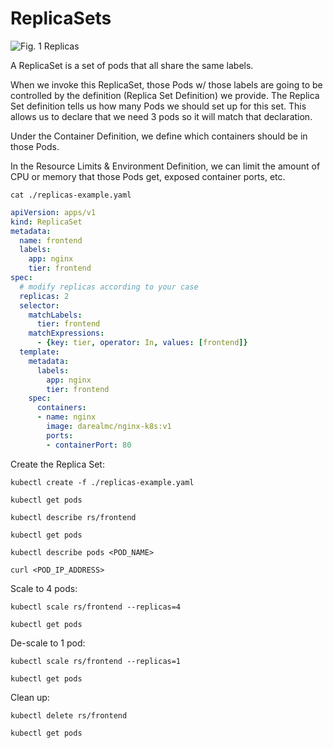 # ReplicaSets

![Fig. 1 Replicas](../../../../../img/automation-orchestration-tools/kubernetes/orchestration/replica-sets/diag01.png)

A ReplicaSet is a set of pods that all share the same labels.

When we invoke this ReplicaSet, those Pods w/ those labels are going to be controlled by the definition (Replica Set Definition) we provide. The Replica Set definition tells us how many Pods we should set up for this set. This allows us to declare that we need 3 pods so it will match that declaration.

Under the Container Definition, we define which containers should be in those Pods.

In the Resource Limits & Environment Definition, we can limit the amount of CPU or memory that those Pods get, exposed container ports, etc.

```
cat ./replicas-example.yaml
```

```yml
apiVersion: apps/v1
kind: ReplicaSet
metadata:
  name: frontend
  labels:
    app: nginx
    tier: frontend
spec:
  # modify replicas according to your case
  replicas: 2
  selector:
    matchLabels:
      tier: frontend
    matchExpressions:
      - {key: tier, operator: In, values: [frontend]}
  template:
    metadata:
      labels:
        app: nginx
        tier: frontend
    spec:
      containers:
      - name: nginx
        image: darealmc/nginx-k8s:v1
        ports:
        - containerPort: 80
```

Create the Replica Set:

```
kubectl create -f ./replicas-example.yaml
```

```
kubectl get pods
```

```
kubectl describe rs/frontend
```

```
kubectl get pods
```

```
kubectl describe pods <POD_NAME>
```

```
curl <POD_IP_ADDRESS>
```

Scale to 4 pods:

```
kubectl scale rs/frontend --replicas=4
```

```
kubectl get pods
```

De-scale to 1 pod:

```
kubectl scale rs/frontend --replicas=1
```

```
kubectl get pods
```

Clean up:

```
kubectl delete rs/frontend
```

```
kubectl get pods
```
